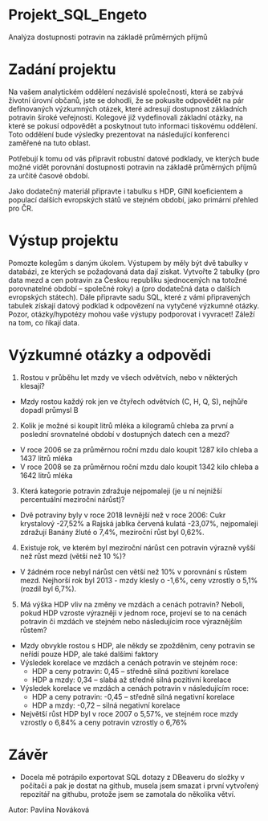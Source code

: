 # Projekt_SQL_Engeto
Analýza dostupnosti potravin na základě průměrných příjmů

# Zadání projektu
Na vašem analytickém oddělení nezávislé společnosti, která se zabývá životní úrovní občanů, jste se dohodli, že se pokusíte odpovědět na pár definovaných výzkumných otázek, které adresují dostupnost základních potravin široké veřejnosti. Kolegové již vydefinovali základní otázky, na které se pokusí odpovědět a poskytnout tuto informaci tiskovému oddělení. Toto oddělení bude výsledky prezentovat na následující konferenci zaměřené na tuto oblast.

Potřebují k tomu od vás připravit robustní datové podklady, ve kterých bude možné vidět porovnání dostupnosti potravin na základě průměrných příjmů za určité časové období.

Jako dodatečný materiál připravte i tabulku s HDP, GINI koeficientem a populací dalších evropských států ve stejném období, jako primární přehled pro ČR.

# Výstup projektu
Pomozte kolegům s daným úkolem. Výstupem by měly být dvě tabulky v databázi, ze kterých se požadovaná data dají získat. Vytvořte 2 tabulky (pro data mezd a cen potravin za Českou republiku sjednocených na totožné porovnatelné období – společné roky) a (pro dodatečná data o dalších evropských státech).
Dále připravte sadu SQL, které z vámi připravených tabulek získají datový podklad k odpovězení na vytyčené výzkumné otázky. Pozor, otázky/hypotézy mohou vaše výstupy podporovat i vyvracet! Záleží na tom, co říkají data.

# Výzkumné otázky a odpovědi
1.	Rostou v průběhu let mzdy ve všech odvětvích, nebo v některých klesají?
- Mzdy rostou každý rok jen ve čtyřech odvětvích (C, H, Q, S), nejhůře dopadl průmysl B

2.	Kolik je možné si koupit litrů mléka a kilogramů chleba za první a poslední srovnatelné období v dostupných datech cen a mezd?
- V roce 2006 se za průměrnou roční mzdu dalo koupit 1287 kilo chleba a 1437 litrů mléka
- V roce 2008 se za průměrnou roční mzdu dalo koupit 1342 kilo chleba a 1642 litrů mléka

3.	Která kategorie potravin zdražuje nejpomaleji (je u ní nejnižší percentuální meziroční nárůst)?
- Dvě potraviny byly v roce 2018 levnější než v roce 2006: Cukr krystalový -27,52% a Rajská jablka červená kulatá -23,07%, nejpomaleji zdražují Banány žluté o 7,4%, meziroční růst byl 0,62%.

4.	Existuje rok, ve kterém byl meziroční nárůst cen potravin výrazně vyšší než růst mezd (větší než 10 %)?
- V žádném roce nebyl nárůst cen větší než 10% v porovnání s růstem mezd. Nejhorší rok byl 2013 - mzdy klesly o -1,6%, ceny vzrostly o 5,1% (rozdíl byl 6,7%).

5.	Má výška HDP vliv na změny ve mzdách a cenách potravin? Neboli, pokud HDP vzroste výrazněji v jednom roce, projeví se to na cenách potravin či mzdách ve stejném nebo následujícím roce výraznějším růstem?
- Mzdy obvykle rostou s HDP, ale někdy se zpožděním, ceny potravin se neřídí pouze HDP, ale také dalšími faktory
- Výsledek korelace ve mzdách a cenách potravin ve stejném roce:
    - HDP a ceny potravin: 0,45 – středně silná pozitivní korelace
    - HDP a mzdy: 0,34 – slabá až středně silná pozitivní korelace
- Výsledek korelace ve mzdách a cenách potravin v následujícím roce:
    - HDP a ceny potravin: -0,45 – středně silná negativní korelace
    - HDP a mzdy: -0,72 – silná negativní korelace
- Největší růst HDP byl v roce 2007 o 5,57%, ve stejném roce mzdy vzrostly o 6,84% a ceny potravin vzrostly o 6,76%

# Závěr
- Docela mě potrápilo exportovat SQL dotazy z DBeaveru do složky v počítači a pak je dostat na github, musela jsem smazat i první vytvořený repozitář na githubu, protože jsem se zamotala do několika větví.

Autor: Pavlína Nováková
